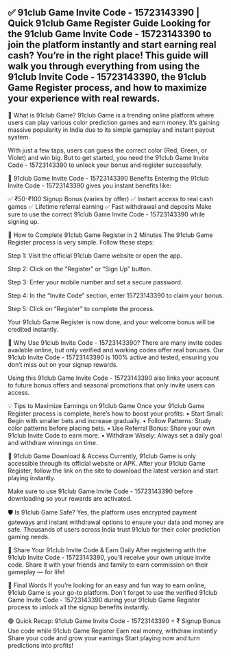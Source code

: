 ✅ 91club Game Invite Code - 15723143390 | Quick 91club Game Register Guide
Looking for the 91club Game Invite Code - 15723143390 to join the platform instantly and start earning real cash? You’re in the right place! This guide will walk you through everything from using the 91club Invite Code - 15723143390, the 91club Game Register process, and how to maximize your experience with real rewards.
-----------------------------------------------------------------------------------------------------------------------------------------------------------------
🎯 What is 91club Game?
91club Game is a trending online platform where users can play various color prediction games and earn money. It’s gaining massive popularity in India due to its simple gameplay and instant payout system.

With just a few taps, users can guess the correct color (Red, Green, or Violet) and win big. But to get started, you need the 91club Game Invite Code - 15723143390 to unlock your bonus and register successfully.

🎁 91club Game Invite Code - 15723143390 Benefits
Entering the 91club Invite Code - 15723143390 gives you instant benefits like:

✅ ₹50-₹100 Signup Bonus (varies by offer)
✅ Instant access to real cash games
✅ Lifetime referral earning
✅ Fast withdrawal and deposits
Make sure to use the correct 91club Game Invite Code - 15723143390 while signing up.

📝 How to Complete 91club Game Register in 2 Minutes
The 91club Game Register process is very simple. Follow these steps:

Step 1:
Visit the official 91club Game website or open the app.

Step 2:
Click on the “Register” or “Sign Up” button.

Step 3:
Enter your mobile number and set a secure password.

Step 4:
In the “Invite Code” section, enter 15723143390 to claim your bonus.

Step 5:
Click on “Register” to complete the process.

Your 91club Game Register is now done, and your welcome bonus will be credited instantly.

🚀 Why Use 91club Invite Code - 15723143390?
There are many invite codes available online, but only verified and working codes offer real bonuses. Our 91club Invite Code - 15723143390 is 100% active and tested, ensuring you don’t miss out on your signup rewards.

Using this 91club Game Invite Code - 15723143390 also links your account to future bonus offers and seasonal promotions that only invite users can access.

💡 Tips to Maximize Earnings on 91club Game
Once your 91club Game Register process is complete, here’s how to boost your profits:
	•	Start Small: Begin with smaller bets and increase gradually.
	•	Follow Patterns: Study color patterns before placing bets.
	•	Use Referral Bonus: Share your own 91club Invite Code to earn more.
	•	Withdraw Wisely: Always set a daily goal and withdraw winnings on time.

📲 91club Game Download & Access
Currently, 91club Game is only accessible through its official website or APK. After your 91club Game Register, follow the link on the site to download the latest version and start playing instantly.

Make sure to use 91club Game Invite Code - 15723143390 before downloading so your rewards are activated.

🛡️ Is 91club Game Safe?
Yes, the platform uses encrypted payment gateways and instant withdrawal options to ensure your data and money are safe. Thousands of users across India trust 91club for their color prediction gaming needs.

🔁 Share Your 91club Invite Code & Earn Daily
After registering with the 91club Invite Code - 15723143390, you’ll receive your own unique invite code. Share it with your friends and family to earn commission on their gameplay — for life!

📌 Final Words
If you’re looking for an easy and fun way to earn online, 91club Game is your go-to platform. Don’t forget to use the verified 91club Game Invite Code - 15723143390 during your 91club Game Register process to unlock all the signup benefits instantly.

🟢 Quick Recap:
91club Game Invite Code - 15723143390 = ₹ Signup Bonus
Use code while 91club Game Register
Earn real money, withdraw instantly
Share your code and grow your earnings
Start playing now and turn predictions into profits!
